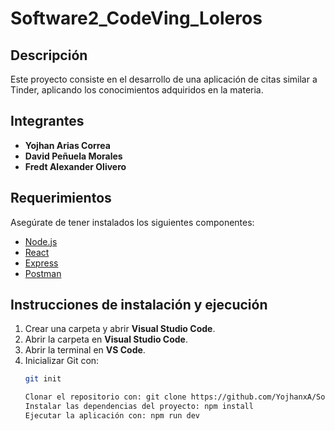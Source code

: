 # Software2_CodeVing_Loleros

## Descripción  
Este proyecto consiste en el desarrollo de una aplicación de citas similar a Tinder, aplicando los conocimientos adquiridos en la materia.  

## Integrantes  
- **Yojhan Arias Correa**  
- **David Peñuela Morales**  
- **Fredt Alexander Olivero**  

## Requerimientos  
Asegúrate de tener instalados los siguientes componentes:  
- [Node.js](https://nodejs.org/)  
- [React](https://react.dev/)  
- [Express](https://expressjs.com/)  
- [Postman](https://www.postman.com/)  

## Instrucciones de instalación y ejecución  
1. Crear una carpeta y abrir **Visual Studio Code**.  
2. Abrir la carpeta en **Visual Studio Code**.  
3. Abrir la terminal en **VS Code**.  
4. Inicializar Git con:  
   ```sh
   git init

   Clonar el repositorio con: git clone https://github.com/YojhanxA/Software2_CodeVing_Loleros
   Instalar las dependencias del proyecto: npm install
   Ejecutar la aplicación con: npm run dev

